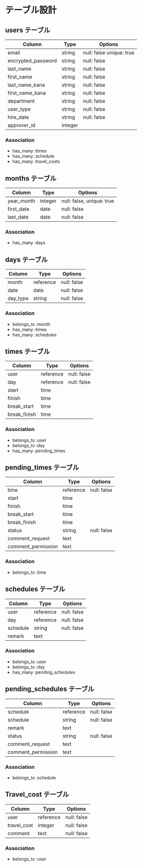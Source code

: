 # テーブル設計

## users テーブル

| Column             | Type    | Options                  |
| ------------------ | ------- | ------------------------ |
| email              | string  | null: false unique: true |
| encrypted_password | string  | null: false              |
| last_name          | string  | null: false              |
| first_name         | string  | null: false              |
| last_name_kana     | string  | null: false              |
| first_name_kana    | string  | null: false              |
| department         | string  | null: false              |
| user_type          | string  | null: false              |
| hire_date          | string  | null: false              |
| approver_id        | integer |                          |

### Association

- has_many :times
- has_many :schedule
- has_many :travel_costs

## months テーブル

| Column     | Type    | Options                   |
| ---------- | ------- | ------------------------- |
| year_month | integer | null: false, unique: true |
| first_date | date    | null: false               |
| last_date  | date    | null: false               |

### Association

- has_many :days

## days テーブル

| Column   | Type      | Options     |
| -------- | --------- | ----------- |
| month    | reference | null: false |
| date     | date      | null: false |
| day_type | string    | null: false |

### Association

- belongs_to :month
- has_many :times
- has_many :schedules

## times テーブル

| Column       | Type      | Options     |
| ------------ | --------- | ----------- |
| user         | reference | null: false |
| day          | reference | null: false |
| start        | time      |             |
| finish       | time      |             |
| break_start  | time      |             |
| break_finish | time      |             |

### Association

- belongs_to :user
- belongs_to :day
- has_many :pending_times

## pending_times テーブル

| Column             | Type      | Options     |
| ------------------ | --------- | ----------- |
| time               | reference | null: false |
| start              | time      |             |
| finish             | time      |             |
| break_start        | time      |             |
| break_finish       | time      |             |
| status             | string    | null: false |
| comment_request    | text      |             |
| comment_permission | text      |             |

### Association

- belongs_to :time

## schedules テーブル

| Column   | Type      | Options     |
| -------- | --------- | ----------- |
| user     | reference | null: false |
| day      | reference | null: false |
| schedule | string    | null: false |
| remark   | text      |             |

### Association

- belongs_to :user
- belongs_to :day
- has_many :pending_schedules

## pending_schedules テーブル

| Column             | Type      | Options     |
| ------------------ | --------- | ----------- |
| schedule           | reference | null: false |
| schedule           | string    | null: false |
| remark             | text      |             |
| status             | string    | null: false |
| comment_request    | text      |             |
| comment_permission | text      |             |

### Association

- belongs_to :schedule

## Travel_cost テーブル

| Column      | Type      | Options     |
| ----------- | --------- | ----------- |
| user        | reference | null: false |
| travel_cost | integer   | null: false |
| comment     | text      | null: false |

### Association

- belongs_to :user
